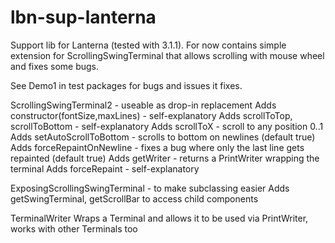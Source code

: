 # lbn-sup-lanterna

Support lib for Lanterna (tested with 3.1.1).
For now contains simple extension for ScrollingSwingTerminal that allows scrolling with mouse wheel and fixes some bugs.

See Demo1 in test packages for bugs and issues it fixes.

ScrollingSwingTerminal2 - useable as drop-in replacement
Adds constructor(fontSize,maxLines) - self-explanatory
Adds scrollToTop, scrollToBottom - self-explanatory
Adds scrollToX - scroll to any position 0..1
Adds setAutoScrollToBottom - scrolls to bottom on newlines (default true)
Adds forceRepaintOnNewline - fixes a bug where only the last line gets repainted (default true)
Adds getWriter - returns a PrintWriter wrapping the terminal
Adds forceRepaint - self-explanatory

ExposingScrollingSwingTerminal - to make subclassing easier
Adds getSwingTerminal, getScrollBar to access child components

TerminalWriter
Wraps a Terminal and allows it to be used via PrintWriter, works with other Terminals too
